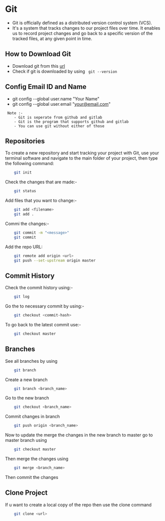 
# Git
 - Git is officially defined as a distributed version control system (VCS).
 - It's a system that tracks changes to our project files over time. It enables us to record project changes and go back to a specific version of the tracked files, at any given point in time.

## How to Download Git

 -  Download git from this [url](https://git-scm.com/downloads)
 - Check if git is downloaded by using ` git --version`
 
## Config Email ID and Name 

 - git config --global user.name "Your Name" 
 - git config --global user.email "your@email.com"
```
 Note :- 
    - Git is seperate from github and gitlab
    - Git is the program that supports github and gitlab
    - You can use git without either of those
 ```

## Repositories
   To create a new repository and start tracking your project with Git, use your terminal software and navigate to the main folder of your project, then type the following command:
```bash
    git init
```
Check the changes that are made:- 
```bash
    git status
```
 Add files that you want to change:- 
```bash
    git add <filename>
    git add .
```
Commi the changes:-
```bash
    git commit -m "<message>"
    git commit 
```

Add the repo URL:
```bash
    git remote add origin <url>
    git push --set-upstream origin master
```


## Commit History
Check the commit history using:-
```bash
    git log
```
Go the to necessary commit by using:-
```bash
    git checkout <commit-hash>    
```
To go back to the latest commit use:-
```bash
    git checkout master
```
## Branches
See all branches by using 
```bash
    git branch
```
Create a new branch
```bash
    git branch <branch_name>
```
Go to the new branch
```bash
    git checkout <branch_name>
```
Commit changes in branch
```bash
    git push origin <branch_name>
```

Now to update the merge the changes in the new branch to master go to master branch using
```bash
    git checkout master
```
Then merge the changes using
```bash
    git merge <branch_name>
```

Then commit the changes

## Clone Project 
If u want to create a local copy of the repo then use the clone command
```bash
    git clone <url>
```